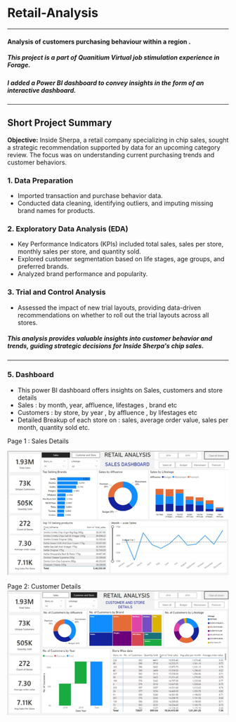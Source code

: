 # Retail-Analysis
----------------------------------------------------------------------
#### Analysis of customers purchasing behaviour within a region .

##### This project is a part of Quanitium Virtual job stimulation experience in Forage.
##### I added a Power BI dashboard to convey insights in the form of an interactive dashboard. 
----------------------------------------------------------------------
## Short Project Summary

**Objective:** Inside Sherpa, a retail company specializing in chip sales, sought a strategic recommendation supported by data for an upcoming category review. The focus was on understanding current purchasing trends and customer behaviors.

### 1. Data Preparation
- Imported transaction and purchase behavior data.
- Conducted data cleaning, identifying outliers, and imputing missing brand names for products.

### 2. Exploratory Data Analysis (EDA)
- Key Performance Indicators (KPIs) included total sales, sales per store, monthly sales per store, and quantity sold.
- Explored customer segmentation based on life stages, age groups, and preferred brands.
- Analyzed brand performance and popularity.

### 3. Trial and Control Analysis
- Assessed the impact of new trial layouts, providing data-driven recommendations on whether to roll out the trial layouts across all stores. 

##### This analysis provides valuable insights into customer behavior and trends, guiding strategic decisions for Inside Sherpa's chip sales.
----------------------------------------------------------------------
### 5. Dashboard  
+  This power BI dashboard offers insights on Sales, customers and store details
+  Sales : by month, year, affluence, lifestages , brand etc
+  Customers : by store, by year , by affluence , by lifestages etc
+  Detailed Breakup of each store on : sales, average order value, sales per month, quantity sold etc.

Page 1 : Sales Details 

![Sales](https://github.com/prati1201/Retail-Analysis/blob/main/sales.jpg)

Page 2: Customer Details 
![Customer](https://github.com/prati1201/Retail-Analysis/blob/main/customer.jpg)

